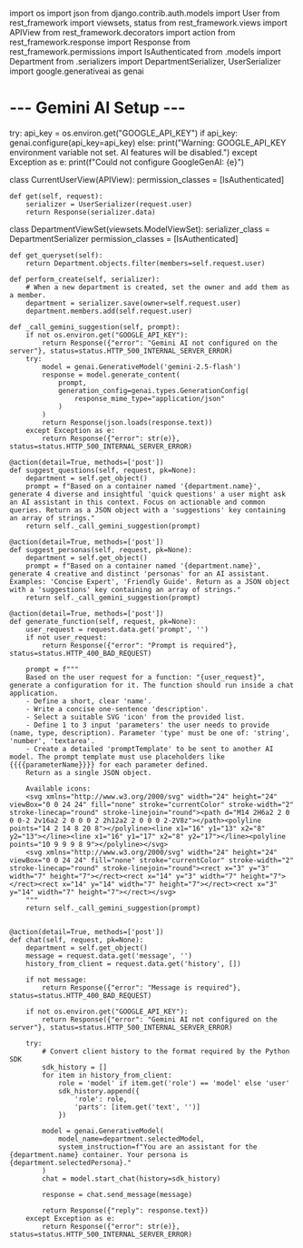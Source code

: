 

import os
import json
from django.contrib.auth.models import User
from rest_framework import viewsets, status
from rest_framework.views import APIView
from rest_framework.decorators import action
from rest_framework.response import Response
from rest_framework.permissions import IsAuthenticated
from .models import Department
from .serializers import DepartmentSerializer, UserSerializer
import google.generativeai as genai

# --- Gemini AI Setup ---
try:
    api_key = os.environ.get("GOOGLE_API_KEY")
    if api_key:
        genai.configure(api_key=api_key)
    else:
        print("Warning: GOOGLE_API_KEY environment variable not set. AI features will be disabled.")
except Exception as e:
    print(f"Could not configure GoogleGenAI: {e}")


class CurrentUserView(APIView):
    permission_classes = [IsAuthenticated]

    def get(self, request):
        serializer = UserSerializer(request.user)
        return Response(serializer.data)


class DepartmentViewSet(viewsets.ModelViewSet):
    serializer_class = DepartmentSerializer
    permission_classes = [IsAuthenticated]

    def get_queryset(self):
        return Department.objects.filter(members=self.request.user)

    def perform_create(self, serializer):
        # When a new department is created, set the owner and add them as a member.
        department = serializer.save(owner=self.request.user)
        department.members.add(self.request.user)

    def _call_gemini_suggestion(self, prompt):
        if not os.environ.get("GOOGLE_API_KEY"):
            return Response({"error": "Gemini AI not configured on the server"}, status=status.HTTP_500_INTERNAL_SERVER_ERROR)
        try:
            model = genai.GenerativeModel('gemini-2.5-flash')
            response = model.generate_content(
                prompt,
                generation_config=genai.types.GenerationConfig(
                    response_mime_type="application/json"
                )
            )
            return Response(json.loads(response.text))
        except Exception as e:
            return Response({"error": str(e)}, status=status.HTTP_500_INTERNAL_SERVER_ERROR)

    @action(detail=True, methods=['post'])
    def suggest_questions(self, request, pk=None):
        department = self.get_object()
        prompt = f"Based on a container named '{department.name}', generate 4 diverse and insightful 'quick questions' a user might ask an AI assistant in this context. Focus on actionable and common queries. Return as a JSON object with a 'suggestions' key containing an array of strings."
        return self._call_gemini_suggestion(prompt)

    @action(detail=True, methods=['post'])
    def suggest_personas(self, request, pk=None):
        department = self.get_object()
        prompt = f"Based on a container named '{department.name}', generate 4 creative and distinct 'personas' for an AI assistant. Examples: 'Concise Expert', 'Friendly Guide'. Return as a JSON object with a 'suggestions' key containing an array of strings."
        return self._call_gemini_suggestion(prompt)
    
    @action(detail=True, methods=['post'])
    def generate_function(self, request, pk=None):
        user_request = request.data.get('prompt', '')
        if not user_request:
            return Response({"error": "Prompt is required"}, status=status.HTTP_400_BAD_REQUEST)
        
        prompt = f"""
        Based on the user request for a function: "{user_request}", generate a configuration for it. The function should run inside a chat application.
        - Define a short, clear 'name'.
        - Write a concise one-sentence 'description'.
        - Select a suitable SVG 'icon' from the provided list.
        - Define 1 to 3 input 'parameters' the user needs to provide (name, type, description). Parameter 'type' must be one of: 'string', 'number', 'textarea'.
        - Create a detailed 'promptTemplate' to be sent to another AI model. The prompt template must use placeholders like {{{{parameterName}}}} for each parameter defined.
        Return as a single JSON object.

        Available icons:
        <svg xmlns="http://www.w3.org/2000/svg" width="24" height="24" viewBox="0 0 24 24" fill="none" stroke="currentColor" stroke-width="2" stroke-linecap="round" stroke-linejoin="round"><path d="M14 2H6a2 2 0 0 0-2 2v16a2 2 0 0 0 2 2h12a2 2 0 0 0 2-2V8z"></path><polyline points="14 2 14 8 20 8"></polyline><line x1="16" y1="13" x2="8" y2="13"></line><line x1="16" y1="17" x2="8" y2="17"></line><polyline points="10 9 9 9 8 9"></polyline></svg>
        <svg xmlns="http://www.w3.org/2000/svg" width="24" height="24" viewBox="0 0 24 24" fill="none" stroke="currentColor" stroke-width="2" stroke-linecap="round" stroke-linejoin="round"><rect x="3" y="3" width="7" height="7"></rect><rect x="14" y="3" width="7" height="7"></rect><rect x="14" y="14" width="7" height="7"></rect><rect x="3" y="14" width="7" height="7"></rect></svg>
        """
        return self._call_gemini_suggestion(prompt)


    @action(detail=True, methods=['post'])
    def chat(self, request, pk=None):
        department = self.get_object()
        message = request.data.get('message', '')
        history_from_client = request.data.get('history', [])

        if not message:
            return Response({"error": "Message is required"}, status=status.HTTP_400_BAD_REQUEST)

        if not os.environ.get("GOOGLE_API_KEY"):
            return Response({"error": "Gemini AI not configured on the server"}, status=status.HTTP_500_INTERNAL_SERVER_ERROR)

        try:
            # Convert client history to the format required by the Python SDK
            sdk_history = []
            for item in history_from_client:
                role = 'model' if item.get('role') == 'model' else 'user'
                sdk_history.append({
                    'role': role,
                    'parts': [item.get('text', '')]
                })

            model = genai.GenerativeModel(
                model_name=department.selectedModel,
                system_instruction=f"You are an assistant for the {department.name} container. Your persona is {department.selectedPersona}."
            )
            chat = model.start_chat(history=sdk_history)
            
            response = chat.send_message(message)

            return Response({"reply": response.text})
        except Exception as e:
            return Response({"error": str(e)}, status=status.HTTP_500_INTERNAL_SERVER_ERROR)
